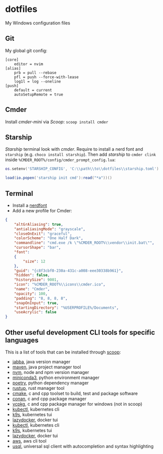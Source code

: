 # dotfiles

My Windows configuration files

## Git
My global git config:
```
[core]
    editor = nvim
[alias]
	prb = pull --rebase
	pfl = push --force-with-lease
	log1l = log --oneline
[push]
	default = current
	autoSetupRemote = true  
```

## Cmder

Install *cmder-mini* via *Scoop*: `scoop install cmder`

## Starship

*Starship* terminal look with *cmder*. Require to install a nerd font and `starship` (e.g. `choco install starship`). Then add *starship* to `cmder clink` inside `%CMDER_ROOT%/config/cmder_prompt_config.lua`:

```lua
os.setenv('STARSHIP_CONFIG', 'C:\\path\\to\\dotfiles\\starship.toml')

load(io.popen('starship init cmd'):read("*a"))()
```

## Terminal
 
 - Install a [nerdfont](https://www.nerdfonts.com/)
 - Add a new profile for Cmder:
```json
{
    "altGrAliasing": true,
    "antialiasingMode": "grayscale",
    "closeOnExit": "graceful",
    "colorScheme": "One Half Dark",
    "commandline": "cmd.exe /k \"%CMDER_ROOT%\\vendor\\init.bat\"",
    "cursorShape": "bar",
    "font": 
    {
        "size": 12
    },
    "guid": "{c8f3cbf0-230a-431c-a008-eee30338b961}",
    "hidden": false,
    "historySize": 9001,
    "icon": "%CMDER_ROOT%\\icons\\cmder.ico",
    "name": "Cmder",
    "opacity": 100,
    "padding": "8, 8, 8, 8",
    "snapOnInput": true,
    "startingDirectory": "%USERPROFILE%/Documents",
    "useAcrylic": false
}
```
## Other useful development CLI tools for specific languages

This is a list of tools that can be installed through [scoop](https://scoop.sh):

 - [jabba](https://github.com/Jabba-Team/jabba), java version manager
 - [maven](https://maven.apache.org/), java project manager tool
 - [nvm](https://github.com/coreybutler/nvm-windows), node and npm version manager
 - [miniconda3](https://docs.conda.io/en/latest/miniconda.html), python environment manager
 - [poetry](https://python-poetry.org/), python dependency manager
 - [rustup](https://rustup.rs/), rust manager tool
 - [cmake](https://cmake.org/), c and cpp toolset to build, test and package software
 - [conan](https://conan.io/), c and cpp package manager
 - [vcpkg](https://vcpkg.io/), c and cpp package manager for windows (not in scoop)
 - [kubectl](https://kubernetes.io/docs/user-guide/kubectl-overview/), kubernetes cli
 - [k9s](https://github.com/derailed/k9s), kubernetes tui
 - [lazydocker](https://github.com/jesseduffield/lazydocker), docker tui
 - [kubectl](https://kubernetes.io/docs/user-guide/kubectl-overview/), kubernetes cli
 - [k9s](https://github.com/derailed/k9s), kubernetes tui
 - [lazydocker](https://github.com/jesseduffield/lazydocker), docker tui
 - [aws](https://aws.amazon.com/cli/), aws cli tool
 - [usql](https://github.com/xo/usql), universal sql client with autocompletion and syntax highlighting
